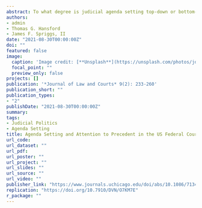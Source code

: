 ```yaml
---
abstract: To what degree is judicial agenda setting top-down or bottom-up? Existing studies lack evidence of the frequency or magnitude of these two processes. We conceptualize the judicial agenda as the legal questions/rules receiving judicial attention, measure it using citations to Supreme Court opinions, and estimate vector autoregression models to identify how each level of court initiates or responds to variation in attention to precedent at other levels of the judiciary. The Supreme Court exerts some top-down control, but agenda setting is more often bottom-up, revealing lower courts are more integral to setting the federal judicial agenda than previously understood.
authors:
- admin
- Thomas G. Hansford
- James F. Spriggs, II
date: "2021-08-30T00:00:00Z"
doi: ""
featured: false
image:
  caption: 'Image credit: [**Unsplash**](https://unsplash.com/photos/jdD8gXaTZsc)'
  focal_point: ""
  preview_only: false
projects: []
publication: '*Journal of Law and Courts* 9(2): 233-260'
publication_short: ""
publication_types:
- "2"
publishDate: "2021-08-30T00:00:00Z"
summary: 
tags:
- Judicial Politics
- Agenda Setting
title: Agenda Setting and Attention to Precedent in the US Federal Courts
url_code: 
url_dataset: ""
url_pdf: 
url_poster: ""
url_project: ""
url_slides: ""
url_source: ""
url_video: ""
publisher_link: "https://www.journals.uchicago.edu/doi/abs/10.1086/713404"
replication: "https://doi.org/10.7910/DVN/O7KM7E"
r_package: ""
---
```

